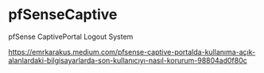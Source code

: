 # pfSenseCaptive
pfSense CaptivePortal Logout System

https://emrkarakus.medium.com/pfsense-captive-portalda-kullanıma-açık-alanlardaki-bilgisayarlarda-son-kullanıcıyı-nasıl-korurum-98804ad0f80c
